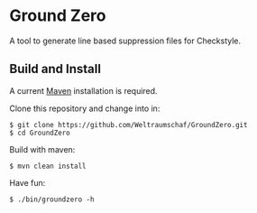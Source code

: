 # Ground Zero

A tool to generate line based suppression files for Checkstyle.

## Build and Install

A current [Maven][1] installation is required.

Clone this repository and change into in:

    $ git clone https://github.com/Weltraumschaf/GroundZero.git
    $ cd GroundZero
    
Build with maven:

    $ mvn clean install

Have fun:

    $ ./bin/groundzero -h

[1]: http://maven.apache.org/
